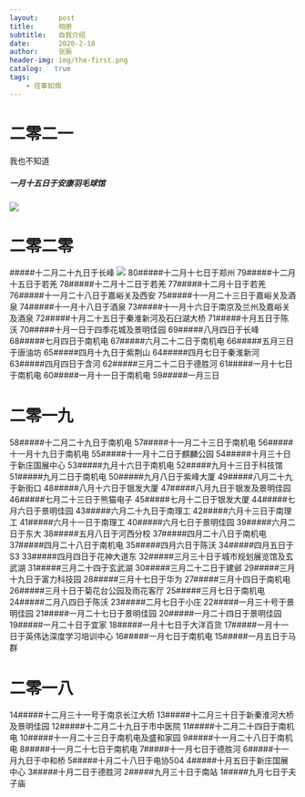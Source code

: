 ```yaml
---
layout:     post
title:      相册
subtitle:   自我介绍
date:       2020-2-18
author:     张振
header-img: img/the-first.png
catalog:   true
tags:
    - 往事如烟
---
```

# 二零二一
我也不知道
##### 一月十五日于安康羽毛球馆
![]({{site.baseurl}}/img/82/5B2675999669FECE9583AAC110F1532D.jpg)
# 二零二零
#####十二月二十九日于长峰
![]({{site.baseurl}}/img/2020/81/1BDE3B72EE7CAEED1550569AB6F9C9AA.jpg)
80#####十二月十七日于郑州
79#####十二月十五日于若羌
78#####十二月十二日于若羌
77#####十二月十日于若羌
76#####十一月二十八日于嘉峪关及西安
75#####十一月二十三日于嘉峪关及酒泉
74#####十一月十八日于酒泉
73#####十一月十六日于南京及兰州及嘉峪关及酒泉
72#####十月二十五日于秦淮新河及石臼湖大桥
71#####十月五日于陈沃
70#####十月一日于四季花城及景明佳园
69#####八月四日于长峰
68#####七月四日于南机电
67#####六月二十二日于南机电
66#####五月三日于唐油坊
65#####四月十九日于紫荆山
64#####四月七日于秦淮新河
63#####四月四日于含河
62#####三月二十二日于德胜河
61#####一月十七日于南机电
60#####一月十一日于南机电
59#####一月三日
# 二零一九
58#####十二月二十九日于南机电
57#####十一月二十三日于南机电
56#####十一月十九日于南机电
55#####十一月十二日于麒麟公园
54#####十月三十日于新庄国展中心
53#####九月十六日于南机电
52#####九月十三日于科技馆
51#####九月二日于南机电
50#####九月八日于紫峰大厦
49#####八月二十九于新街口
48#####八月十六日于银发大厦
47#####八月九日于银发及景明佳园
46#####七月二十三日于熊猫电子
45#####七月十二日于银发大厦
44#####七月六日于景明佳园
43#####六月二十九日于南理工
42#####六月十三日于南理工
41#####六月十一日于南理工
40#####六月七日于景明佳园
39#####六月二日于东大
38#####五月八日于河西分校
37#####四月二十八日于南机电
37#####四月二十八日于南机电
35#####四月六日于陈沃
34#####四月五日于S3
33#####四月四日于花神大道东
32#####三月三十日于城市规划展览馆及玄武湖
31#####三月二十四于玄武湖
30#####三月二十二日于建邺
29#####三月十九日于富力科技园
28#####三月十七日于华为
27#####三月十四日于南机电
26#####三月十日于菊花台公园及雨花客厅
25#####三月七日于南机电
24#####二月八四日于陈沃
23#####二月七日于小庄
22#####一月三十号于景明佳园
21#####一月二十七日于景明佳园
20#####一月二十四日于景明佳园
19#####一月二十日于宜家
18#####一月十七日于大洋百货
17#####一月十一日于英伟达深度学习培训中心
16#####一月七日于南机电
15#####一月五日于马群
# 二零一八
14#####十二月三十一号于南京长江大桥
13#####十二月三十日于新秦淮河大桥及景明佳园
12#####十二月二十九日于市中医院
11#####十二月二十四日于南机电
10#####十一月二十三日于南机电及盛和家园
9#####十一月二十八日于南机电
8#####十一月二十七日于南机电
7#####十一月七日于德胜河
6#####十一月九日于中和桥
5#####十月二十八日于电协504
4#####十月五日于新庄国展中心
3#####十月二日于德胜河
2#####九月三十日于南站
1#####九月七日于夫子庙



